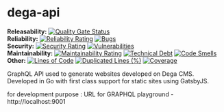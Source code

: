 # dega-api

**Releasability:** [![Quality Gate Status](https://sonarcloud.io/api/project_badges/measure?project=factly_dega-api&metric=alert_status)](https://sonarcloud.io/dashboard?id=factly_dega-api)  
**Reliability:** [![Reliability Rating](https://sonarcloud.io/api/project_badges/measure?project=factly_dega-api&metric=reliability_rating)](https://sonarcloud.io/dashboard?id=factly_dega-api) [![Bugs](https://sonarcloud.io/api/project_badges/measure?project=factly_dega-api&metric=bugs)](https://sonarcloud.io/dashboard?id=factly_dega-api)  
**Security:** [![Security Rating](https://sonarcloud.io/api/project_badges/measure?project=factly_dega-api&metric=security_rating)](https://sonarcloud.io/dashboard?id=factly_dega-api) [![Vulnerabilities](https://sonarcloud.io/api/project_badges/measure?project=factly_dega-api&metric=vulnerabilities)](https://sonarcloud.io/dashboard?id=factly_dega-api)  
**Maintainability:** [![Maintainability Rating](https://sonarcloud.io/api/project_badges/measure?project=factly_dega-api&metric=sqale_rating)](https://sonarcloud.io/dashboard?id=factly_dega-api) [![Technical Debt](https://sonarcloud.io/api/project_badges/measure?project=factly_dega-api&metric=sqale_index)](https://sonarcloud.io/dashboard?id=factly_dega-api) [![Code Smells](https://sonarcloud.io/api/project_badges/measure?project=factly_dega-api&metric=code_smells)](https://sonarcloud.io/dashboard?id=factly_dega-api)  
**Other:** [![Lines of Code](https://sonarcloud.io/api/project_badges/measure?project=factly_dega-api&metric=ncloc)](https://sonarcloud.io/dashboard?id=factly_dega-api) [![Duplicated Lines (%)](https://sonarcloud.io/api/project_badges/measure?project=factly_dega-api&metric=duplicated_lines_density)](https://sonarcloud.io/dashboard?id=factly_dega-api) [![Coverage](https://sonarcloud.io/api/project_badges/measure?project=factly_dega-api&metric=coverage)](https://sonarcloud.io/dashboard?id=factly_dega-api)  

GraphQL API used to generate websites developed on Dega CMS. Developed in Go with first class support for static sites using GatsbyJS.

for development purpose :
URL for GRAPHQL playground - http://localhost:9001